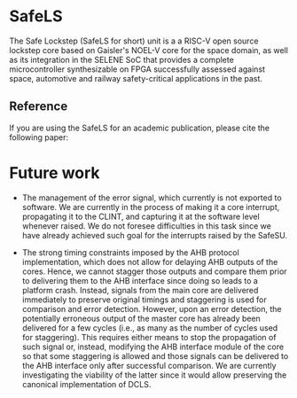 # SafeLS

The Safe Lockstep (SafeLS for short) unit is a a RISC-V open source lockstep core based on Gaisler's NOEL-V core for the space domain, as well as its integration in the SELENE SoC that provides a complete microcontroller synthesizable on FPGA successfully assessed against space, automotive and railway safety-critical applications in the past.



## Reference
If you are using the SafeLS for an academic publication, please cite the following paper:


# Future work

* The management of the error signal, which currently is not exported to software. We are currently in the process of making it a core interrupt, propagating it to the CLINT, and capturing it at the software level whenever raised. We do not foresee difficulties in this task since we have already achieved such goal for the interrupts raised by the SafeSU.

* The strong timing constraints imposed by the AHB protocol implementation, which does not allow for delaying AHB outputs of the cores. Hence, we cannot stagger those outputs and compare them prior to delivering them to the AHB interface since doing so leads to a platform crash. Instead, signals from the main core are delivered immediately to preserve original timings and staggering is used for comparison and error detection. However, upon an error detection, the potentially erroneous output of the master core has already been delivered for a few cycles (i.e., as many as the number of cycles used for staggering). This requires either means to stop the propagation of such signal or, instead, modifying the AHB interface module of the core so that some staggering is allowed and those signals can be delivered to the AHB interface only after successful comparison. We are currently investigating the viability of the latter since it would allow preserving the canonical implementation of DCLS.



